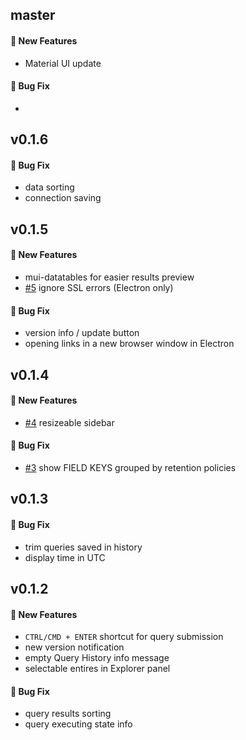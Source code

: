 ## master

#### :rocket: New Features

- Material UI update

#### :bug: Bug Fix

-

## v0.1.6

#### :bug: Bug Fix

- data sorting
- connection saving

## v0.1.5

#### :rocket: New Features

- mui-datatables for easier results preview
- [#5](https://github.com/timeseriesadmin/timeseriesadmin/issues/5) ignore SSL errors (Electron only)

#### :bug: Bug Fix

- version info / update button
- opening links in a new browser window in Electron

## v0.1.4

#### :rocket: New Features

- [#4](https://github.com/timeseriesadmin/timeseriesadmin/issues/4) resizeable sidebar

#### :bug: Bug Fix

- [#3](https://github.com/timeseriesadmin/timeseriesadmin/issues/3) show FIELD KEYS grouped by retention policies

## v0.1.3

#### :bug: Bug Fix

- trim queries saved in history
- display time in UTC

## v0.1.2

#### :rocket: New Features

- `CTRL/CMD + ENTER` shortcut for query submission
- new version notification
- empty Query History info message
- selectable entires in Explorer panel

#### :bug: Bug Fix

- query results sorting
- query executing state info
